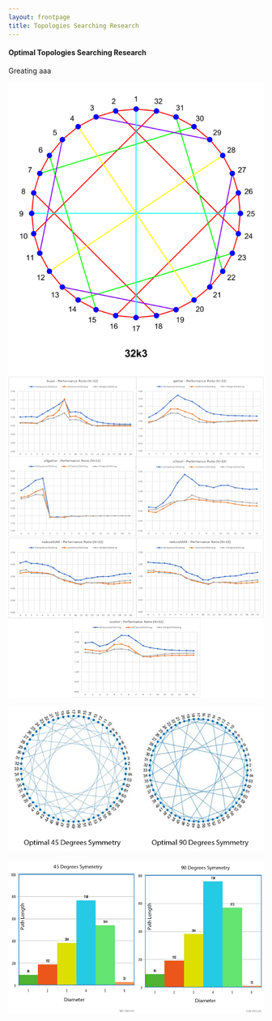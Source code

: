```yaml
---
layout: frontpage
title: Topologies Searching Research
---
```



#### <a name="Optimal Topologies Searching Research"></a>Optimal Topologies Searching Research

<p align = "left">

Greating aaa
</p>

![TR1](../Topology/32k3.png)
![TR2](../Topology/4methods.png)
![TR3](../Topology/3methods.png)

![TR9](../Topology/vsGraph.png)

![TR14](../Topology/vsHis.png)

